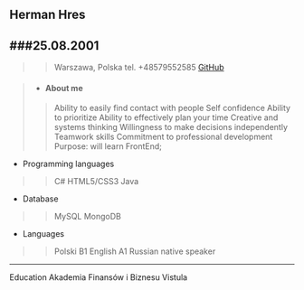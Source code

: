 ## Herman Hres
###25.08.2001
---
>>Warszawa, Polska
tel. +48579552585
[GitHub](https://github.com/Kolibri2048)

> * ####  About me
>>Ability to easily find contact with people
Self confidence
Ability to prioritize
Ability to effectively plan your time
Creative and systems thinking
Willingness to make decisions independently
Teamwork skills
Commitment to professional development
Purpose: will learn FrontEnd;
* Programming languages
>> C#
>> HTML5/CSS3
>> Java
* Database
>> MySQL
>> MongoDB
* Languages
>> Polski B1
>> English A1
>> Russian native speaker
---
Education
Akademia Finansów i Biznesu Vistula